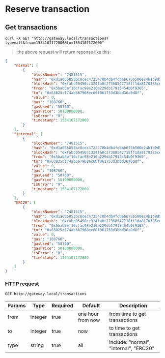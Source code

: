 # Reserve transaction 

## Get transactions 

```shell
curl -X GET "http://gateway.local/transactions?type=all&from=1554107172000&to=1554107172000"
```

> the above request will return reponse like this:

```json
{
    "normal": [
        {
            "blockNumber": "7481515",
            "hash": "0xd1a055853bc8cec4725470b4db4fcbab675b500e24b1b9d5b02a8be69197f7e9",
            "blockHash": "0xfabc05450cc324fa0c27368547718ff1da8170385cefdae8275e2434d4f94f78",
            "from": "0x5bab5ef16cfac98e216a229db17913454b0f9365",
            "to": "0x63825c174ab367968ec60f061753d3bbd36a0d8f",
            "value": 0,
            "gas": "108760",
            "gasUsed": "58760",
            "gasPrice": 50100000000,
            "isError": "0",
            "timestamp": 1554107172000
        }
    ],
    "internal": [
        {
            "blockNumber": "7481515",
            "hash": "0xd1a055853bc8cec4725470b4db4fcbab675b500e24b1b9d5b02a8be69197f7e9",
            "blockHash": "0xfabc05450cc324fa0c27368547718ff1da8170385cefdae8275e2434d4f94f78",
            "from": "0x5bab5ef16cfac98e216a229db17913454b0f9365",
            "to": "0x63825c174ab367968ec60f061753d3bbd36a0d8f",
            "value": 0,
            "gas": "108760",
            "gasUsed": "58760",
            "gasPrice": 50100000000,
            "isError": "0",
            "timestamp": 1554107172000
        }
    ],
    "ERC20": [
        {
            "blockNumber": "7481515",
            "hash": "0xd1a055853bc8cec4725470b4db4fcbab675b500e24b1b9d5b02a8be69197f7e9",
            "blockHash": "0xfabc05450cc324fa0c27368547718ff1da8170385cefdae8275e2434d4f94f78",
            "from": "0x5bab5ef16cfac98e216a229db17913454b0f9365",
            "to": "0x63825c174ab367968ec60f061753d3bbd36a0d8f",
            "value": 0,
            "gas": "108760",
            "gasUsed": "58760",
            "gasPrice": 50100000000,
            "isError": "0",
            "timestamp": 1554107172000
        }
    ]
}
```

### HTTP request

`GET http://gateway.local/transactions`

Params | Type | Required | Default | Description
------ | ---- | -------- | ------- | -----------
from | integer | true | one hour from now | from time to get transactions 
to | integer | true | now | to time to get transactions 
type | string | true | all | include: "normal", "internal", "ERC20" 